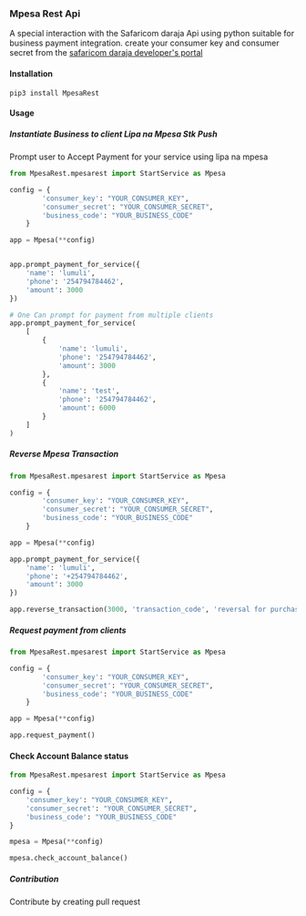 ### Mpesa Rest Api
A special interaction with the Safaricom daraja Api using python
suitable for business payment integration. create your consumer key and consumer secret from the
[safaricom daraja developer's portal](https://developer.safaricom.com)

#### Installation

```commandline
pip3 install MpesaRest
```

#### Usage
##### Instantiate Business to client Lipa na Mpesa Stk Push
Prompt user to Accept Payment for your service using lipa na mpesa

```python
from MpesaRest.mpesarest import StartService as Mpesa

config = {
        'consumer_key': "YOUR_CONSUMER_KEY",
        'consumer_secret': "YOUR_CONSUMER_SECRET",
        'business_code': "YOUR_BUSINESS_CODE"
    }

app = Mpesa(**config)


app.prompt_payment_for_service({
    'name': 'lumuli',
    'phone': '254794784462',
    'amount': 3000
})

# One Can prompt for payment from multiple clients
app.prompt_payment_for_service(
    [
        {
            'name': 'lumuli',
            'phone': '254794784462',
            'amount': 3000
        },
        {
            'name': 'test',
            'phone': '254794784462',
            'amount': 6000
        }
    ]
)
```

##### Reverse Mpesa Transaction
```python
from MpesaRest.mpesarest import StartService as Mpesa

config = {
        'consumer_key': "YOUR_CONSUMER_KEY",
        'consumer_secret': "YOUR_CONSUMER_SECRET",
        'business_code': "YOUR_BUSINESS_CODE"
    }

app = Mpesa(**config)

app.prompt_payment_for_service({
    'name': 'lumuli',
    'phone': '+254794784462',
    'amount': 3000
})

app.reverse_transaction(3000, 'transaction_code', 'reversal for purchase of goods worth 300')
```

##### Request payment from clients
```python
from MpesaRest.mpesarest import StartService as Mpesa

config = {
        'consumer_key': "YOUR_CONSUMER_KEY",
        'consumer_secret': "YOUR_CONSUMER_SECRET",
        'business_code': "YOUR_BUSINESS_CODE"
    }

app = Mpesa(**config)

app.request_payment()
```

#### Check Account Balance status
```python
from MpesaRest.mpesarest import StartService as Mpesa

config = {
    'consumer_key': "YOUR_CONSUMER_KEY",
    'consumer_secret': "YOUR_CONSUMER_SECRET",
    'business_code': "YOUR_BUSINESS_CODE"
}

mpesa = Mpesa(**config)

mpesa.check_account_balance()
```

##### Contribution
Contribute by creating pull request